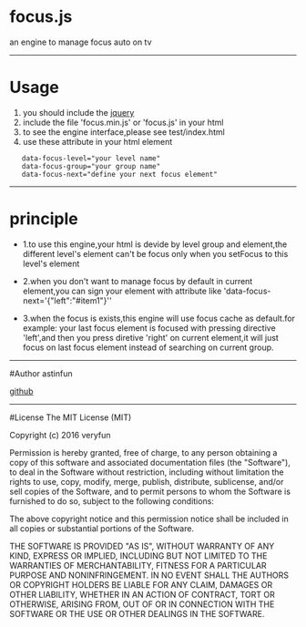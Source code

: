 # focus.js
an engine to manage focus auto on  tv
***

# Usage
1. you should include the [jquery](http://jquery.com/)
2. include the file 'focus.min.js' or 'focus.js' in your html
3. to see the engine interface,please see test/index.html  
4. use these attribute in your html element

<pre><code>   data-focus-level="your level name"
   data-focus-group="your group name"
   data-focus-next="define your next focus element"
</code></pre>

***
# principle

* 1.to use this engine,your html is devide by level group and element,the different level's element can't be focus only when you setFocus to this level's element


* 2.when you don't want to manage focus by default in current element,you can sign your element with attribute like 'data-focus-next='{"left":"#item1"}''


* 3.when the focus is exists,this engine will use focus cache as default.for example: your last focus element is focused with pressing directive 'left',and then you press diretive 'right' on current element,it will just focus on last focus element instead of searching on current group.

***
#Author
astinfun

[github](https://github.com/astinfun/focus)
***
#License
The MIT License (MIT)

Copyright (c) 2016 veryfun

Permission is hereby granted, free of charge, to any person obtaining a copy
of this software and associated documentation files (the "Software"), to deal
in the Software without restriction, including without limitation the rights
to use, copy, modify, merge, publish, distribute, sublicense, and/or sell
copies of the Software, and to permit persons to whom the Software is
furnished to do so, subject to the following conditions:

The above copyright notice and this permission notice shall be included in all
copies or substantial portions of the Software.

THE SOFTWARE IS PROVIDED "AS IS", WITHOUT WARRANTY OF ANY KIND, EXPRESS OR
IMPLIED, INCLUDING BUT NOT LIMITED TO THE WARRANTIES OF MERCHANTABILITY,
FITNESS FOR A PARTICULAR PURPOSE AND NONINFRINGEMENT. IN NO EVENT SHALL THE
AUTHORS OR COPYRIGHT HOLDERS BE LIABLE FOR ANY CLAIM, DAMAGES OR OTHER
LIABILITY, WHETHER IN AN ACTION OF CONTRACT, TORT OR OTHERWISE, ARISING FROM,
OUT OF OR IN CONNECTION WITH THE SOFTWARE OR THE USE OR OTHER DEALINGS IN THE
SOFTWARE.
